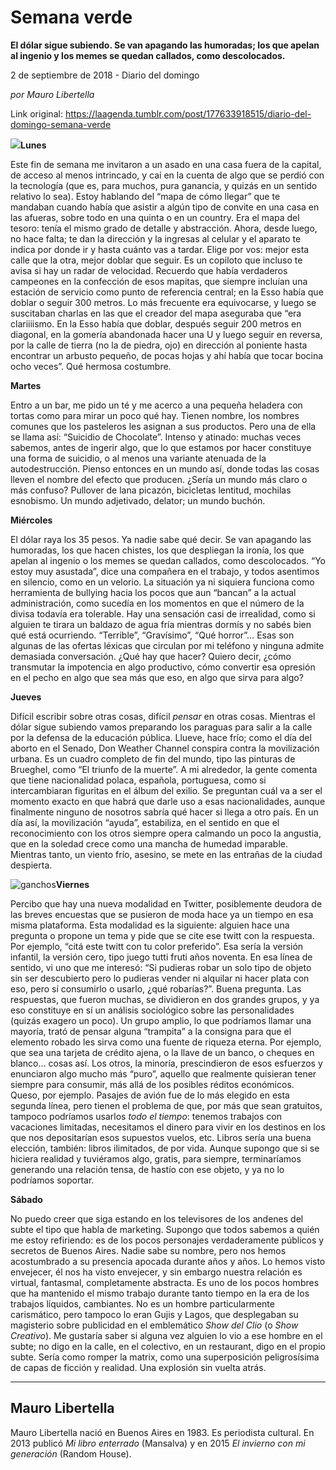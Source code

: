 # Semana verde

**El dólar sigue subiendo. Se van apagando las humoradas; los que apelan al ingenio y los memes se quedan callados, como descolocados.**

2 de septiembre de 2018 - Diario del domingo

_por Mauro Libertella_

Link original: https://laagenda.tumblr.com/post/177633918515/diario-del-domingo-semana-verde

![](https://64.media.tumblr.com/dc4390397e96ac9f1226023c8c8c4177/tumblr_inline_pefv5zayEN1t6q87u_500.jpg)**Lunes**  

Este fin de semana me invitaron a un asado en una casa fuera de la capital, de acceso al menos intrincado, y caí en la cuenta de algo que se perdió con la tecnología (que es, para muchos, pura ganancia, y quizás en un sentido relativo lo sea). Estoy hablando del “mapa de cómo llegar” que te mandaban cuando había que asistir a algún tipo de convite en una casa en las afueras, sobre todo en una quinta o en un country. Era el mapa del tesoro: tenía el mismo grado de detalle y abstracción. Ahora, desde luego, no hace falta; te dan la dirección y la ingresas al celular y el aparato te indica por donde ir y hasta cuánto vas a tardar. Elige por vos: mejor esta calle que la otra, mejor doblar que seguir. Es un copiloto que incluso te avisa si hay un radar de velocidad. Recuerdo que había verdaderos campeones en la confección de esos mapitas, que siempre incluían una estación de servicio como punto de referencia central; en la Esso había que doblar o seguir 300 metros. Lo más frecuente era equivocarse, y luego se suscitaban charlas en las que el creador del mapa aseguraba que “era clariiiismo. En la Esso había que doblar, después seguir 200 metros en diagonal, en la gomería abandonada hacer una U y luego seguir en reversa, por la calle de tierra (no la de piedra, ojo) en dirección al poniente hasta encontrar un arbusto pequeño, de pocas hojas y ahí había que tocar bocina ocho veces”. Qué hermosa costumbre. 

**Martes**  

Entro a un bar, me pido un té y me acerco a una pequeña heladera con tortas como para mirar un poco qué hay. Tienen nombre, los nombres comunes que los pasteleros les asignan a sus productos. Pero una de ella se llama así: “Suicidio de Chocolate”. Intenso y atinado: muchas veces sabemos, antes de ingerir algo, que lo que estamos por hacer constituye una forma de suicidio, o al menos una variante atenuada de la autodestrucción. Pienso entonces en un mundo así, donde todas las cosas lleven el nombre del efecto que producen. ¿Sería un mundo más claro o más confuso? Pullover de lana picazón, bicicletas lentitud, mochilas esnobismo. Un mundo adjetivado, delator; un mundo buchón. 

**Miércoles**  

El dólar raya los 35 pesos. Ya nadie sabe qué decir. Se van apagando las humoradas, los que hacen chistes, los que despliegan la ironía, los que apelan al ingenio o los memes se quedan callados, como descolocados. “Yo estoy muy asustada”, dice una compañera en el trabajo, y todos asentimos en silencio, como en un velorio. La situación ya ni siquiera funciona como herramienta de bullying hacia los pocos que aun “bancan” a la actual administración, como sucedía en los momentos en que el número de la divisa todavía era tolerable. Hay una sensación casi de irrealidad, como si alguien te tirara un baldazo de agua fría mientras dormís y no sabés bien qué está ocurriendo. “Terrible”, “Gravísimo”, “Qué horror”… Esas son algunas de las ofertas léxicas que circulan por mi teléfono y ninguna admite demasiada conversación. ¿Qué hay que hacer? Quiero decir, ¿cómo transmutar la impotencia en algo productivo, cómo convertir esa opresión en el pecho en algo que sea más que eso, en algo que sirva para algo? 

**Jueves**  
 
Difícil escribir sobre otras cosas, difícil *pensar* en otras cosas. Mientras el dólar sigue subiendo vamos preparando los paraguas para salir a la calle por la defensa de la educación pública. Llueve, hace frío; como el día del aborto en el Senado, Don Weather Channel conspira contra la movilización urbana. Es un cuadro completo de fin del mundo, tipo las pinturas de Brueghel, como “El triunfo de la muerte”. A mi alrededor, la gente comenta que tiene nacionalidad polaca, española, portuguesa, como si intercambiaran figuritas en el álbum del exilio. Se preguntan cuál va a ser el momento exacto en que habrá que darle uso a esas nacionalidades, aunque finalmente ninguno de nosotros sabría qué hacer si llega a otro país. En un día así, la movilización “ayuda”, estabiliza, en el sentido en que el reconocimiento con los otros siempre opera calmando un poco la angustia, que en la soledad crece como una mancha de humedad imparable. Mientras tanto, un viento frío, asesino, se mete en las entrañas de la ciudad despierta.

![ganchos](https://64.media.tumblr.com/3a5b1212a4c2f2120fb568906cbfa840/tumblr_inline_pefv60C1vq1t6q87u_500.jpg)**Viernes**  

Percibo que hay una nueva modalidad en Twitter, posiblemente deudora de las breves encuestas que se pusieron de moda hace ya un tiempo en esa misma plataforma. Esta modalidad es la siguiente: alguien hace una pregunta o propone un tema y pide que se cite ese twitt con la respuesta. Por ejemplo, “citá este twitt con tu color preferido”. Esa sería la versión infantil, la versión cero, tipo juego tutti fruti años noventa. En esa línea de sentido, vi uno que me interesó: “Si pudieras robar un solo tipo de objeto sin ser descubierto pero lo pudieras vender ni alquilar ni hacer plata con eso, pero sí consumirlo o usarlo, ¿qué robarías?”. Buena pregunta. Las respuestas, que fueron muchas, se dividieron en dos grandes grupos, y ya eso constituye en sí un análisis sociológico sobre las personalidades (quizás exagero un poco). Un grupo amplio, lo que podríamos llamar una mayoría, trató de pensar alguna “trampita” a la consigna para que el elemento robado les sirva como una fuente de riqueza eterna. Por ejemplo, que sea una tarjeta de crédito ajena, o la llave de un banco, o cheques en blanco… cosas así. Los otros, la minoría, prescindieron de esos esfuerzos y enunciaron algo mucho más “puro”, aquello que realmente quisieran tener siempre para consumir, más allá de los posibles réditos económicos. Queso, por ejemplo. Pasajes de avión fue de lo más elegido en esta segunda línea, pero tienen el problema de que, por más que sean gratuitos, tampoco podríamos usarlos *todo el tiempo*: tenemos trabajos con vacaciones limitadas, necesitamos el dinero para vivir en los destinos en los que nos depositarían esos supuestos vuelos, etc. Libros sería una buena elección, también: libros ilimitados, de por vida. Aunque supongo que si se hiciera realidad y tuviéramos algo, gratis, para siempre, terminaríamos generando una relación tensa, de hastío con ese objeto, y ya no lo podríamos soportar. 

**Sábado**  

No puedo creer que siga estando en los televisores de los andenes del subte el tipo que habla de marketing. Supongo que todos sabemos a quién me estoy refiriendo: es de los pocos personajes verdaderamente públicos y secretos de Buenos Aires. Nadie sabe su nombre, pero nos hemos acostumbrado a su presencia apocada durante años y años. Lo hemos visto envejecer, él nos ha visto envejecer, y sin embargo nuestra relación es virtual, fantasmal, completamente abstracta. Es uno de los pocos hombres que ha mantenido el mismo trabajo durante tanto tiempo en la era de los trabajos líquidos, cambiantes. No es un hombre particularmente carismático, pero tampoco lo eran Gujis y Lagos, que desplegaban su magisterio sobre publicidad en el emblemático *Show del Clio* (o *Show Creativo*). Me gustaría saber si alguna vez alguien lo vio a ese hombre en el subte; no digo en la calle, en el colectivo, en un restaurant, digo en el propio subte. Sería como romper la matrix, como una superposición peligrosísima de capas de ficción y realidad. Una explosión sin vuelta atrás. 

  




---

Mauro Libertella
----------------

 Mauro Libertella nació en Buenos Aires en 1983. Es periodista cultural. En 2013 publicó *Mi libro enterrado* (Mansalva) y en 2015 *El invierno con mi generación* (Random House).


